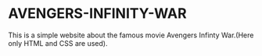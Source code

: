 # AVENGERS-INFINITY-WAR
This is a simple website about the famous movie Avengers Infinty War.(Here only HTML and CSS are used).
